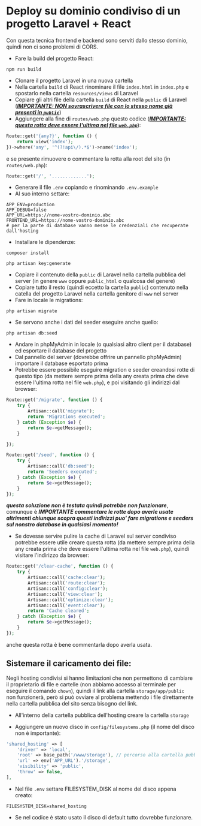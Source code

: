 # Deploy su dominio condiviso di un progetto Laravel + React

Con questa tecnica frontend e backend sono serviti dallo stesso dominio, quindi non ci sono problemi di CORS.

-   Fare la build del progetto React:

```
npm run build
```

-   Clonare il progetto Laravel in una nuova cartella
-   Nella cartella `build` di React rinominare il file `index.html` in `index.php` e spostarlo nella cartella `resources/views` di Laravel
-   Copiare gli altri file della cartella `build` di React nella `public` di Laravel (<u>**_IMPORTANTE: NON sovrascrivere file con lo stesso nome già presenti in `public`_**</u>)
-   Aggiungere alla fine di `routes/web.php` questo codice (<u>**_IMPORTANTE: questa rotta deve essere l'ultima nel file `web.php`_**</u>):

```php
Route::get('{any?}', function () {
    return view('index');
})->where('any', '^(?!api\/).*$')->name('index');
```

e se presente rimuovere o commentare la rotta alla root del sito (in `routes/web.php`):

```php
Route::get('/', '.............');
```

-   Generare il file `.env` copiando e rinominando `.env.example`
-   Al suo interno settare:

```
APP_ENV=production
APP_DEBUG=false
APP_URL=https://nome-vostro-dominio.abc
FRONTEND_URL=https://nome-vostro-dominio.abc
# per la parte di database vanno messe le credenziali che recuperate dall'hosting
```

-   Installare le dipendenze:

```
composer install
```

```
php artisan key:generate
```

-   Copiare il contenuto della `public` di Laravel nella cartella pubblica del server (in genere `www` oppure `public_html` o qualcosa del genere)
-   Copiare tutto il resto (quindi eccetto la cartella `public`) contenuto nella catella del progetto Laravel nella cartella genitore di `www` nel server
-   Fare in locale le migrations:

```
php artisan migrate
```

-   Se servono anche i dati del seeder eseguire anche quello:

```
php artisan db:seed
```

-   Andare in phpMyAdmin in locale (o qualsiasi altro client per il database) ed esportare il database del progetto
-   Dal pannello del server (dovrebbe offrire un pannello phpMyAdmin) importare il database esportato prima
-   Potrebbe essere possibile eseguire migration e seeder creandosi rotte di questo tipo (da mettere sempre prima della any creata prima che deve essere l'ultima rotta nel file `web.php`), e poi visitando gli indirizzi dal browser:

```php
Route::get('/migrate', function () {
    try {
        Artisan::call('migrate');
        return 'Migrations executed';
    } catch (Exception $e) {
        return $e->getMessage();
    }

});

Route::get('/seed', function () {
    try {
        Artisan::call('db:seed');
        return 'Seeders executed';
    } catch (Exception $e) {
        return $e->getMessage();
    }
});
```

**_questa soluzione non è testata quindi potrebbe non funzionare_**, comunque è **_IMPORTANTE commentare le rotte dopo averle usate altrimenti chiunque scopra questi indirizzi puo' fare migrations e seeders sul nonstro database in qualsiasi momento!_**

-   Se dovesse servire pulire la cache di Laravel sul server condiviso potrebbe essere utile creare questa rotta (da mettere sempre prima della any creata prima che deve essere l'ultima rotta nel file `web.php`), quindi visitare l'indirizzo da browser:

```php
Route::get('/clear-cache', function () {
    try {
        Artisan::call('cache:clear');
        Artisan::call('route:clear');
        Artisan::call('config:clear');
        Artisan::call('view:clear');
        Artisan::call('optimize:clear');
        Artisan::call('event:clear');
        return 'Cache cleared';
    } catch (Exception $e) {
        return $e->getMessage();
    }
});
```

anche questa rotta è bene commentarla dopo averla usata.

## Sistemare il caricamento dei file:

Negli hosting condivisi si hanno limitazioni che non permettono di cambiare il proprietario di file e cartelle (non abbiamo accesso al terminale per eseguire il comando `chown`), quindi il link alla cartella `storage/app/public` non funzionerà, però si può ovviare al problema mettendo i file direttamente nella cartella pubblica del sito senza bisogno del link.

-   All'interno della cartella pubblica dell'hosting creare la cartella `storage`

-   Aggiungere un nuovo disco in `config/filesystems.php` (il nome del disco non è importante):

```php
'shared_hosting' => [
    'driver' => 'local',
    'root' => base_path('/www/storage'), // percorso alla cartella pubblica del sito
    'url' => env('APP_URL').'/storage',
    'visibility' => 'public',
    'throw' => false,
],
```

-   Nel file `.env` settare FILESYSTEM_DISK al nome del disco appena creato:

```
FILESYSTEM_DISK=shared_hosting
```

-   Se nel codice è stato usato il disco di default tutto dovrebbe funzionare.
